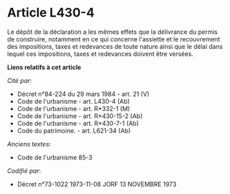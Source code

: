 # Article L430-4

Le dépôt de la déclaration a les mêmes effets que la délivrance du permis de construire, notamment en ce qui concerne
l'assiette et le recouvrement des impositions, taxes et redevances de toute nature ainsi que le délai dans lequel ces
impositions, taxes et redevances doivent être versées.

**Liens relatifs à cet article**

_Cité par_:

  - Décret n°84-224 du 29 mars 1984 - art. 21 (V)
  - Code de l'urbanisme - art. L430-4 (Ab)
  - Code de l'urbanisme - art. R*332-1 (M)
  - Code de l'urbanisme - art. R*430-15-2 (Ab)
  - Code de l'urbanisme - art. R*430-7-1 (Ab)
  - Code du patrimoine. - art. L621-34 (Ab)

_Anciens textes_:

  - Code de l'urbanisme 85-3

_Codifié par_:

  - Décret n°73-1022 1973-11-08 JORF 13 NOVEMBRE 1973
